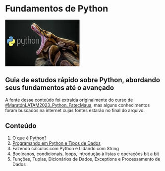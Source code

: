 # Fundamentos de Python

<img height="150px" src="./assets/python-animal.webp" alt="Python cobra">

## Guia de estudos rápido sobre Python, abordando seus fundamentos até o avançado

A fonte desse conteúdo foi extraída originalmente do curso de [#MaratónLATAM2023_Python_FatecMaua](https://skillsforall.com/course/python-essentials-1?courseLang=pt-BR&instance_id=ddb62d43-4dc1-4ebe-9ea2-2cc3506c703a), mas alguns conhecimentos foram buscados na internet cujas fontes estarão no final do arquivo.

## Conteúdo

1. [O que é Python?](/content/modulo-1.md)
2. [Programando em Python e Tipos de Dados](./content/modulo-2.md)
3. Fazendo cálculos com Python e Lidando com String
4. Booleanos, condicionais, loops, introdução à listas e operações bit a bit
5. Funções, Tuplas, Dicionários de Dados, Exceptions e Processamento de Dados
